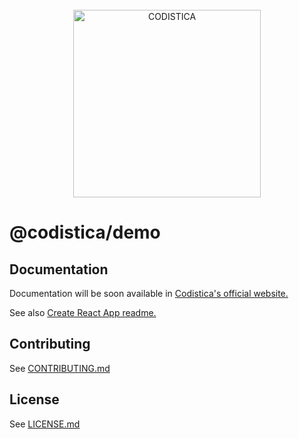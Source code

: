 <!--suppress HtmlDeprecatedAttribute-->

<br/>

<div align="center">
  <a href="https://www.codistica.com">
    <img height="auto" width="300" src="https://assets.codistica.com/img/logo/light.png" alt="CODISTICA">
  </a>
  <br>
</div>

# @codistica/demo

## Documentation

Documentation will be soon available in [Codistica's official website.][codistica-js-docs-url]

See also [Create React App readme.][cra-readme]

## Contributing

See [CONTRIBUTING.md][contributing]

## License

See [LICENSE.md][license]

<!--INTERNAL LINKS-->

[contributing]: /CONTRIBUTING.md
[license]: /LICENSE.md
[cra-readme]: docs/CRA-README.md

<!--EXTERNAL LINKS-->

[codistica-js-docs-url]: https://www.codistica.com/
